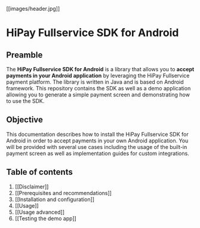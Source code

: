 [[images/header.jpg]]

# HiPay Fullservice SDK for Android

## Preamble
The **HiPay Fullservice SDK for Android** is a library that allows you to **accept payments in your Android application** by leveraging the HiPay Fullservice payment platform. The library is written in Java and is based on Android framework. This repository contains the SDK as well as a demo application allowing you to generate a simple payment screen and demonstrating how to use the SDK.

## Objective
This documentation describes how to install the HiPay Fullservice SDK for Android in order to accept payments in your own Android application. You will be provided with several use cases including the usage of the built-in payment screen as well as implementation guides for custom integrations.

## Table of contents
1. [[Disclaimer]]
2. [[Prerequisites and recommendations]]
3. [[Installation and configuration]]
4. [[Usage]]
5. [[Usage advanced]]
6. [[Testing the demo app]]
